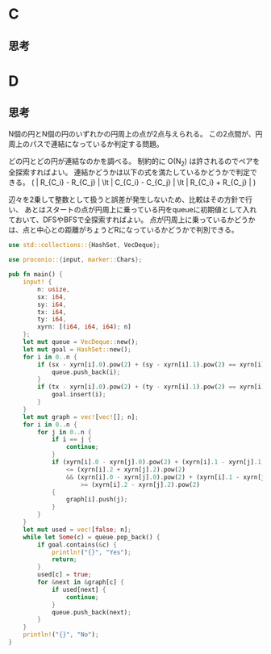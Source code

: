# C
## 思考

# D
## 思考
N個の円とN個の円のいずれかの円周上の点が2点与えられる。
この2点間が、円周上のパスで連結になっているか判定する問題。

どの円とどの円が連結なのかを調べる。
制約的に O(N<sub>2</sub>) は許されるのでペアを全探索すればよい。
連結かどうかは以下の式を満たしているかどうかで判定できる。
\( | R_{C_i} - R_{C_j} | \lt | C_{C_i} - C_{C_j} | \lt | R_{C_i} + R_{C_j} | \)

辺々を2乗して整数として扱うと誤差が発生しないため、比較はその方針で行い、
あとはスタートの点が円周上に乗っている円をqueueに初期値として入れておいて、DFSやBFSで全探索すればよい。
点が円周上に乗っているかどうかは、点と中心との距離がちょうどRになっているかどうかで判別できる。

```rust
use std::collections::{HashSet, VecDeque};

use proconio::{input, marker::Chars};

pub fn main() {
    input! {
        n: usize,
        sx: i64,
        sy: i64,
        tx: i64,
        ty: i64,
        xyrn: [(i64, i64, i64); n]
    };
    let mut queue = VecDeque::new();
    let mut goal = HashSet::new();
    for i in 0..n {
        if (sx - xyrn[i].0).pow(2) + (sy - xyrn[i].1).pow(2) == xyrn[i].2.pow(2) {
            queue.push_back(i);
        }
        if (tx - xyrn[i].0).pow(2) + (ty - xyrn[i].1).pow(2) == xyrn[i].2.pow(2) {
            goal.insert(i);
        }
    }
    let mut graph = vec![vec![]; n];
    for i in 0..n {
        for j in 0..n {
            if i == j {
                continue;
            }
            if (xyrn[i].0 - xyrn[j].0).pow(2) + (xyrn[i].1 - xyrn[j].1).pow(2)
                <= (xyrn[i].2 + xyrn[j].2).pow(2)
                && (xyrn[i].0 - xyrn[j].0).pow(2) + (xyrn[i].1 - xyrn[j].1).pow(2)
                    >= (xyrn[i].2 - xyrn[j].2).pow(2)
            {
                graph[i].push(j);
            }
        }
    }
    let mut used = vec![false; n];
    while let Some(c) = queue.pop_back() {
        if goal.contains(&c) {
            println!("{}", "Yes");
            return;
        }
        used[c] = true;
        for &next in &graph[c] {
            if used[next] {
                continue;
            }
            queue.push_back(next);
        }
    }
    println!("{}", "No");
}

```